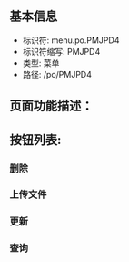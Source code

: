 
## 基本信息

- 标识符: menu.po.PMJPD4
- 标识符缩写: PMJPD4
- 类型: 菜单
- 路径: /po/PMJPD4

## 页面功能描述：





## 按钮列表:


### 删除



### 上传文件



### 更新



### 查询


